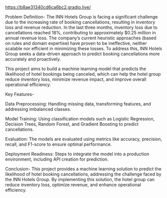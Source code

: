 https://b8ae31340cd6ca6bc2.gradio.live/

Problem Definition- The INN Hotels Group is facing a significant challenge due to the increasing rate of booking cancellations, resulting in inventory loss and revenue reduction. In the last three months, inventory loss due to cancellations reached 18%, contributing to approximately $0.25 million in annual revenue loss. The company’s current heuristic approaches (based on rules and domain expertise) have proven to be ineffective, neither scalable nor efficient in minimizing these losses. To address this, INN Hotels Group seeks a data-driven approach to predict booking cancellations more accurately and proactively.

This project aims to build a machine learning model that predicts the likelihood of hotel bookings being canceled, which can help the hotel group reduce inventory loss, minimize revenue impact, and improve overall operational efficiency.


Key Features- 

Data Preprocessing: Handling missing data, transforming features, and addressing imbalanced classes.

Model Training: Using classification models such as Logistic Regression, Decision Trees, Random Forest, and Gradient Boosting to predict cancellations.

Evaluation: The models are evaluated using metrics like accuracy, precision, recall, and F1-score to ensure optimal performance.

Deployment Readiness: Steps to integrate the model into a production environment, including API creation for prediction.



Conclusion- 
This project provides a machine learning solution to predict the likelihood of hotel booking cancellations, addressing the challenge faced by the INN Hotels Group. By implementing this solution, the hotel group can reduce inventory loss, optimize revenue, and enhance operational efficiency.
